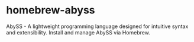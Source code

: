 # homebrew-abyss
AbySS - A lightweight programming language designed for intuitive syntax and extensibility. Install and manage AbySS via Homebrew.
